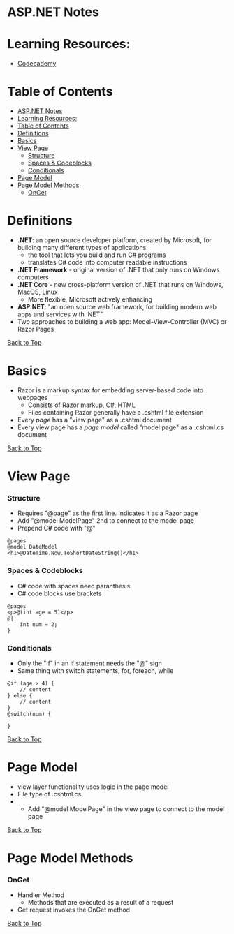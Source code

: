 # ASP.NET Notes

# Learning Resources:

- [Codecademy](https://www.codecademy.com/learn)

# Table of Contents


<!-- @import "[TOC]" {cmd="toc" depthFrom=1 depthTo=6 orderedList=false} -->

<!-- code_chunk_output -->

- [ASP.NET Notes](#aspnet-notes)
- [Learning Resources:](#learning-resources)
- [Table of Contents](#table-of-contents)
- [Definitions](#definitions)
- [Basics](#basics)
- [View Page](#view-page)
    - [Structure](#structure)
    - [Spaces & Codeblocks](#spaces--codeblocks)
    - [Conditionals](#conditionals)
- [Page Model](#page-model)
- [Page Model Methods](#page-model-methods)
    - [OnGet](#onget)

<!-- /code_chunk_output -->

# Definitions

- **.NET**: an open source developer platform, created by Microsoft, for building many different types of applications.
  - the tool that lets you build and run C# programs
  - translates C# code into computer readable instructions
- **.NET Framework** - original version of .NET that only runs on Windows computers
- **.NET Core** - new cross-platform version of .NET that runs on Windows, MacOS, Linux
  - More flexible, Microsoft actively enhancing
- **ASP.NET**: "an open source web framework, for building modern web apps and services with .NET"
- Two approaches to building a web app: Model-View-Controller (MVC) or Razor Pages

[Back to Top](#table-of-contents)

# Basics

- Razor is a markup syntax for embedding server-based code into webpages
  - Consists of Razor markup, C#, HTML
  - Files containing Razor generally have a .cshtml file extension
- Every *page* has a "view page" as a .cshtml document
- Every view page has a *page model* called "model page" as a .cshtml.cs document

[Back to Top](#table-of-contents)

# View Page

### Structure

- Requires "@page" as the first line. Indicates it as a Razor page
- Add "@model ModelPage" 2nd to connect to the model page
- Prepend C# code with "@"
```
@pages
@model DateModel
<h1>@DateTime.Now.ToShortDateString()</h1>
```

### Spaces & Codeblocks

- C# code with spaces need paranthesis
- C# code blocks use brackets
```
@pages
<p>@(int age = 5)</p>
@{
    int num = 2;
}
```

### Conditionals

- Only the "if" in an if statement needs the "@" sign
- Same thing with switch statements, for, foreach, while
```
@if (age > 4) {
    // content
} else {
    // content
}
@switch(num) {
    
}
```

[Back to Top](#table-of-contents)

# Page Model

- view layer functionality uses logic in the page model
- File type of .cshtml.cs
- - Add "@model ModelPage" in the view page to connect to the model page

[Back to Top](#table-of-contents)

# Page Model Methods

### OnGet

- Handler Method
  - Methods that are executed as a result of a request
- Get request invokes the OnGet method

[Back to Top](#table-of-contents)















